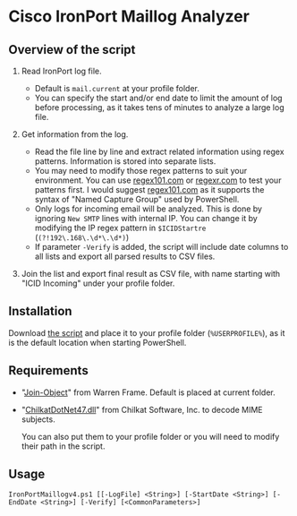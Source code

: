 # Cisco IronPort Maillog Analyzer
 


## Overview of the script

1. Read IronPort log file.
	- Default is `mail.current` at your profile folder.
	- You can specify the start and/or end date to limit the amount of log before processing, as it takes tens of minutes to analyze a large log file.

2. Get information from the log.
	- Read the file line by line and extract related information using regex patterns. Information is stored into separate lists.
	- You may need to modify those regex patterns to suit your environment. You can use [regex101.com](https://regex101.com/) or [regexr.com](https://regexr.com/) to test your patterns first. I would suggest [regex101.com](https://regex101.com/) as it supports the syntax of "Named Capture Group" used by PowerShell.
	- Only logs for incoming email will be analyzed. This is done by ignoring `New SMTP` lines with internal IP. You can change it by modifying the IP regex pattern in `$ICIDStartre` (`(?!192\.168\.\d*\.\d*)`)
	- If parameter `-Verify` is added, the script will include date columns to all lists and export all parsed results to CSV files.

3. Join the list and export final result as CSV file, with name starting with "ICID Incoming" under your profile folder.


## Installation

Download [the script](https://github.com/isaacchan-atwork/IronPortMaillog/blob/master/IronPortMaillog.ps1) and place it to your profile folder (`%USERPROFILE%`), as it is the default location when starting PowerShell.

## Requirements
* "[Join-Object](http://ramblingcookiemonster.github.io/Join-Object/)" from Warren Frame. Default is placed at current folder.
* "[ChilkatDotNet47.dll](http://www.chilkatsoft.com/x64_Framework47.asp)" from Chilkat Software, Inc. to decode MIME subjects.

	You can also put them to your profile folder or you will need to modify their path in the script.


## Usage

```
IronPortMaillogv4.ps1 [[-LogFile] <String>] [-StartDate <String>] [-EndDate <String>] [-Verify] [<CommonParameters>]
```

